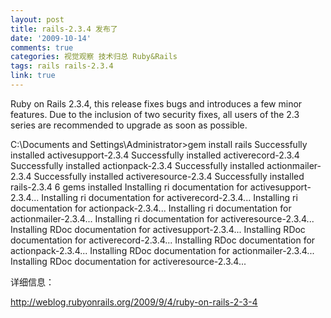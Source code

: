 ```yaml
---
layout: post
title: rails-2.3.4 发布了
date: '2009-10-14'
comments: true
categories: 视觉观察 技术归总 Ruby&Rails
tags: rails rails-2.3.4
link: true
---
```

Ruby on Rails 2.3.4, this release fixes bugs and introduces a few minor features. Due to the inclusion of two security fixes, all users of the 2.3 series are recommended to upgrade as soon as possible.

C:\Documents and Settings\Administrator&gt;gem install rails
Successfully installed activesupport-2.3.4
Successfully installed activerecord-2.3.4
Successfully installed actionpack-2.3.4
Successfully installed actionmailer-2.3.4
Successfully installed activeresource-2.3.4
Successfully installed rails-2.3.4
6 gems installed
Installing ri documentation for activesupport-2.3.4...
Installing ri documentation for activerecord-2.3.4...
Installing ri documentation for actionpack-2.3.4...
Installing ri documentation for actionmailer-2.3.4...
Installing ri documentation for activeresource-2.3.4...
Installing RDoc documentation for activesupport-2.3.4...
Installing RDoc documentation for activerecord-2.3.4...
Installing RDoc documentation for actionpack-2.3.4...
Installing RDoc documentation for actionmailer-2.3.4...
Installing RDoc documentation for activeresource-2.3.4...

详细信息：

<a href="http://weblog.rubyonrails.org/2009/9/4/ruby-on-rails-2-3-4">http://weblog.rubyonrails.org/2009/9/4/ruby-on-rails-2-3-4</a>
